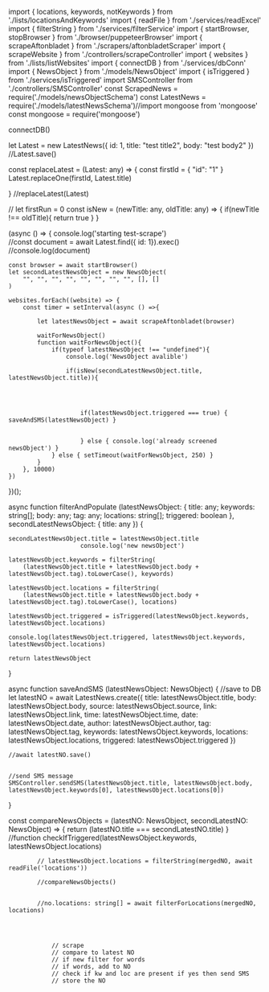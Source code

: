 import { locations, keywords, notKeywords } from './lists/locationsAndKeywords'
import { readFile } from './services/readExcel'
import { filterString } from './services/filterService'
import { startBrowser, stopBrowser } from './browser/puppeteerBrowser'
import { scrapeAftonbladet } from './scrapers/aftonbladetScraper'
import { scrapeWebsite } from './controllers/scrapeController'
import { websites } from './lists/listWebsites'
import { connectDB } from './services/dbConn'
import { NewsObject } from './models/NewsObject'
import { isTriggered } from './services/isTriggered'
import SMSController from './controllers/SMSController'
const ScrapedNews = require('./models/newsObjectSchema')
const LatestNews = require('./models/latestNewsSchema')//import mongoose from 'mongoose'
const mongoose = require('mongoose')

connectDB()

let Latest = new LatestNews({
id: 1,
title: "test title2",
body: "test body2"
})
//Latest.save()

const replaceLatest = (Latest: any) => {
const firstId = { "id": "1" }
Latest.replaceOne(firstId, Latest.title)

}
//replaceLatest(Latest)

// let firstRun = 0
const isNew = (newTitle: any, oldTitle: any) => {
if(newTitle !== oldTitle){ return true }
}

(async () => {
console.log('starting test-scrape')  
 //const document = await Latest.find({ id: 1}).exec()
//console.log(document)

    const browser = await startBrowser()
    let secondLatestNewsObject = new NewsObject(
        "", "", "", "", "", "", "", "", [], []
    )

    websites.forEach((website) => {
        const timer = setInterval(async () =>{

            let latestNewsObject = await scrapeAftonbladet(browser)

            waitForNewsObject()
            function waitForNewsObject(){
                if(typeof latestNewsObject !== "undefined"){
                    console.log('NewsObject avalible')

                    if(isNew(secondLatestNewsObject.title, latestNewsObject.title)){




                        if(latestNewsObject.triggered === true) { saveAndSMS(latestNewsObject) }


                        } else { console.log('already screened newsObject') }
                } else { setTimeout(waitForNewsObject, 250) }
            }
        }, 10000)
    })

})();

async function filterAndPopulate (latestNewsObject: { title: any; keywords: string[]; body: any; tag: any; locations: string[]; triggered: boolean }, secondLatestNewsObject: { title: any }) {

    secondLatestNewsObject.title = latestNewsObject.title
                        console.log('new newsObject')

    latestNewsObject.keywords = filterString(
        (latestNewsObject.title + latestNewsObject.body + latestNewsObject.tag).toLowerCase(), keywords)

    latestNewsObject.locations = filterString(
        (latestNewsObject.title + latestNewsObject.body + latestNewsObject.tag).toLowerCase(), locations)

    latestNewsObject.triggered = isTriggered(latestNewsObject.keywords, latestNewsObject.locations)

    console.log(latestNewsObject.triggered, latestNewsObject.keywords, latestNewsObject.locations)

    return latestNewsObject

}

async function saveAndSMS (latestNewsObject: NewsObject) {
//save to DB
let latestNO = await LatestNews.create({
title: latestNewsObject.title,
body: latestNewsObject.body,
source: latestNewsObject.source,
link: latestNewsObject.link,
time: latestNewsObject.time,
date: latestNewsObject.date,
author: latestNewsObject.author,
tag: latestNewsObject.tag,
keywords: latestNewsObject.keywords,
locations: latestNewsObject.locations,
triggered: latestNewsObject.triggered
})

    //await latestNO.save()


    //send SMS message
    SMSController.sendSMS(latestNewsObject.title, latestNewsObject.body, latestNewsObject.keywords[0], latestNewsObject.locations[0])

}

const compareNewsObjects = (latestNO: NewsObject, secondLatestNO: NewsObject) => { return (latestNO.title === secondLatestNO.title) }
//function checkIfTriggered(latestNewsObject.keywords, latestNewsObject.locations)

            // latestNewsObject.locations = filterString(mergedNO, await readFile('locations'))

            //compareNewsObjects()


            //no.locations: string[] = await filterForLocations(mergedNO, locations)




                // scrape
                // compare to latest NO
                // if new filter for words
                // if words, add to NO
                // check if kw and loc are present if yes then send SMS
                // store the NO
